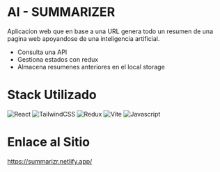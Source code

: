 # AI - SUMMARIZER

Aplicacion web que en base a una URL genera todo un resumen de una pagina web apoyandose de una inteligencia artificial.

- Consulta una API
- Gestiona estados con redux
- Almacena resumenes anteriores en el local storage

# Stack Utilizado

![React](https://img.shields.io/badge/REACT-61DBFB?style=for-the-badge&logo=react&logoColor=black)
![TailwindCSS](https://img.shields.io/badge/tailwindcss-%2338B2AC.svg?style=for-the-badge&logo=tailwind-css&logoColor=white)
![Redux](https://img.shields.io/badge/Redux-593D88?style=for-the-badge&logo=redux&logoColor=white)
![Vite](https://img.shields.io/badge/Vite-B73BFE?style=for-the-badge&logo=vite&logoColor=FFD62E)
![Javascript](https://img.shields.io/badge/JavaScript-323330?style=for-the-badge&logo=javascript&logoColor=F7DF1E)


# Enlace al Sitio
https://summarizr.netlify.app/
